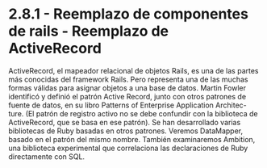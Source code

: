 # 2.8.1 - Reemplazo de componentes de rails - Reemplazo de ActiveRecord

ActiveRecord, el mapeador relacional de objetos Rails, es una de las partes más conocidas del framework Rails. Pero representa una de las muchas formas válidas para asignar objetos a una base de datos. Martin Fowler identificó y definió el patrón Active Record, junto con otros patrones de fuente de datos, en su libro Patterns of Enterprise Application Architec- ture. \(El patrón de registro activo no se debe confundir con la biblioteca de ActiveRecord, que se basa en ese patrón\). Se han desarrollado varias bibliotecas de Ruby basadas en otros patrones. Veremos DataMapper, basado en el patrón del mismo nombre. También examinaremos Ambition, una biblioteca experimental que correlaciona las declaraciones de Ruby directamente con SQL.

